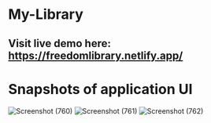 # My-Library

## Visit live demo here: https://freedomlibrary.netlify.app/

# Snapshots of application UI
![Screenshot (760)](https://user-images.githubusercontent.com/82307389/173292631-2227c49c-4913-4466-875a-4fee85e5f95b.png)
![Screenshot (761)](https://user-images.githubusercontent.com/82307389/173292638-af362dec-73da-4b47-8e6a-ee5e3b70e531.png)
![Screenshot (762)](https://user-images.githubusercontent.com/82307389/173292651-235f4444-8023-4bca-9100-349b49c7accc.png)
